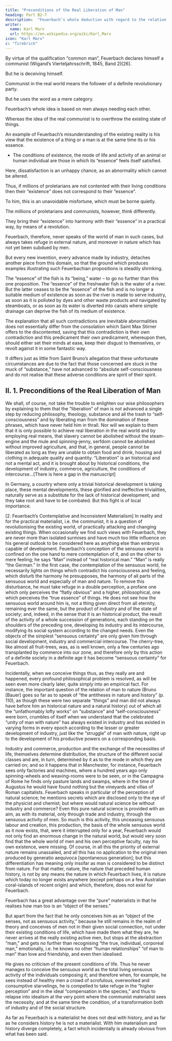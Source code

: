 ```yaml
---
title: "Preconditions of the Real Liberation of Man"
heading: Part B2-7
description:  "Feuerbach’s whole deduction with regard to the relation of men to one another goes only so far as to prove that men need and always have needed each other"
writer:
  name: Karl Marx
  url: https://en.wikipedia.org/wiki/Karl_Marx
icon: "Karl Marx"
c: "firebrick"
---
```




 

By virtue of the qualification “common man”, Feuerbach declares himself a communist (Wigand’s Vierteljahrsschrift, 1845, Band 2)[26].

But he is deceiving himself.

Communist in the real world means the follower of a definite revolutionary party.

But he uses the word as a mere category. 

<!-- He transforms the latter into a predicate of “man,” and thereby thinks it possible to change the word “communist,”  -->

Feuerbach’s whole idea is based on men always needing each other.

 <!-- deduction with regard to the relation of men to one another goes only so far as to prove that   -->

<!-- He wants to establish consciousness of this fact, that is to say, like the other theorists, merely to produce a correct consciousness about an existing fact;  -->

Whereas the idea of the real communist is to overthrow the existing state of things. 

<!-- We thoroughly appreciate, moreover, that Feuerbach, in endeavouring to produce consciousness of just this fact, is going as far as a theorist possibly can, without ceasing to be a theorist and philosopher... -->

 <!-- acceptance and at the same time -->

An example of Feuerbach’s misunderstanding of the existing reality is his view that the existence of a thing or a man is at the same time its or his essence.
- The conditions of existence, the mode of life and activity of an animal or human individual are those in which its “essence” feels itself satisfied. 

<!-- , which he still shares with our opponents, we recall the passage in the Philosophie der Zukunft where he develops the  -->

Here, dissatisfaction is an unhappy chance, as an abnormality which cannot be altered.

Thus, if millions of proletarians are not contented with their living conditions then their “existence” does not correspond to their “essence”. 

To him, this is an unavoidable misfortune, which must be borne quietly. 


The millions of proletarians and communists, however, think differently.

They bring their “existence” into harmony with their “essence” in a practical way, by means of a revolution. 

Feuerbach, therefore, never speaks of the world of man in such cases, but always takes refuge in external nature, and moreover in nature which has not yet been subdued by men. 

But every new invention, every advance made by industry, detaches another piece from this domain, so that the ground which produces examples illustrating such Feuerbachian propositions is steadily shrinking.

The “essence” of the fish is its “being,” water – to go no further than this one proposition. The “essence” of the freshwater fish is the water of a river. But the latter ceases to be the “essence” of the fish and is no longer a suitable medium of existence as soon as the river is made to serve industry, as soon as it is polluted by dyes and other waste products and navigated by steamboats, or as soon as its water is diverted into canals where simple drainage can deprive the fish of its medium of existence.

The explanation that all such contradictions are inevitable abnormalities does not essentially differ from the consolation which Saint Max Stirner offers to the discontented, saving that this contradiction is their own contradiction and this predicament their own predicament, whereupon then, should either set their minds at ease, keep their disgust to themselves, or revolt against it in some fantastic way. 

It differs just as little from Saint Bruno’s allegation that these unfortunate circumstances are due to the fact that those concerned are stuck in the muck of “substance,” have not advanced to “absolute self-consciousness and do not realise that these adverse conditions are spirit of their spirit.



## II. 1. Preconditions of the Real Liberation of Man

We shall, of course, not take the trouble to enlighten our wise philosophers by explaining to them that the “liberation” of man is not advanced a single step by reducing philosophy, theology, substance and all the trash to “self-consciousness” and by liberating man from the domination of these phrases, which have never held him in thrall. Nor will we explain to them that it is only possible to achieve real liberation in the real world and by employing real means, that slavery cannot be abolished without the steam-engine and the mule and spinning-jenny, serfdom cannot be abolished without improved agriculture, and that, in general, people cannot be liberated as long as they are unable to obtain food and drink, housing and clothing in adequate quality and quantity. “Liberation” is an historical and not a mental act, and it is brought about by historical conditions, the development of industry, commerce, agriculture, the conditions of intercourse...[There is here a gap in the manuscript]

In Germany, a country where only a trivial historical development is taking place, these mental developments, these glorified and ineffective trivialities, naturally serve as a substitute for the lack of historical development, and they take root and have to be combated. But this fight is of local importance.

[2. Feuerbach’s Contemplative and Inconsistent Materialism]
In reality and for the practical materialist, i.e. the communist, it is a question of revolutionising the existing world, of practically attacking and changing existing things. When occasionally we find such views with Feuerbach, they are never more than isolated surmises and have much too little influence on his general outlook to be considered here as anything else than embryos capable of development. Feuerbach’s conception of the sensuous world is confined on the one hand to mere contemplation of it, and on the other to mere feeling; he says “Man” instead of “real historical man.” “Man” is really “the German.” In the first case, the contemplation of the sensuous world, he necessarily lights on things which contradict his consciousness and feeling, which disturb the harmony he presupposes, the harmony of all parts of the sensuous world and especially of man and nature. To remove this disturbance, he must take refuge in a double perception, a profane one which only perceives the “flatly obvious” and a higher, philosophical, one which perceives the “true essence” of things. He does not see how the sensuous world around him is, not a thing given direct from all eternity, remaining ever the same, but the product of industry and of the state of society; and, indeed, in the sense that it is an historical product, the result of the activity of a whole succession of generations, each standing on the shoulders of the preceding one, developing its industry and its intercourse, modifying its social system according to the changed needs. Even the objects of the simplest “sensuous certainty” are only given him through social development, industry and commercial intercourse. The cherry-tree, like almost all fruit-trees, was, as is well known, only a few centuries ago transplanted by commerce into our zone, and therefore only by this action of a definite society in a definite age it has become “sensuous certainty” for Feuerbach.

Incidentally, when we conceive things thus, as they really are and happened, every profound philosophical problem is resolved, as will be seen even more clearly later, quite simply into an empirical fact. For instance, the important question of the relation of man to nature (Bruno [Bauer] goes so far as to speak of “the antitheses in nature and history” (p. 110), as though these were two separate “things” and man did not always have before him an historical nature and a natural history) out of which all the “unfathomably lofty works” on “substance” and “self-consciousness” were born, crumbles of itself when we understand that the celebrated “unity of man with nature” has always existed in industry and has existed in varying forms in every epoch according to the lesser or greater development of industry, just like the “struggle” of man with nature, right up to the development of his productive powers on a corresponding basis. 

Industry and commerce, production and the exchange of the necessities of life, themselves determine distribution, the structure of the different social classes and are, in turn, determined by it as to the mode in which they are carried on; and so it happens that in Manchester, for instance, Feuerbach sees only factories and machines, where a hundred years ago only spinning-wheels and weaving-rooms were to be seen, or in the Campagna of Rome he finds only pasture lands and swamps, where in the time of Augustus he would have found nothing but the vineyards and villas of Roman capitalists. Feuerbach speaks in particular of the perception of natural science; he mentions secrets which are disclosed only to the eye of the physicist and chemist; but where would natural science be without industry and commerce? Even this pure natural science is provided with an aim, as with its material, only through trade and industry, through the sensuous activity of men. So much is this activity, this unceasing sensuous labour and creation, this production, the basis of the whole sensuous world as it now exists, that, were it interrupted only for a year, Feuerbach would not only find an enormous change in the natural world, but would very soon find that the whole world of men and his own perceptive faculty, nay his own existence, were missing. Of course, in all this the priority of external nature remains unassailed, and all this has no application to the original men produced by generatio aequivoca [spontaneous generation]; but this differentiation has meaning only insofar as man is considered to be distinct from nature. For that matter, nature, the nature that preceded human history, is not by any means the nature in which Feuerbach lives, it is nature which today no longer exists anywhere (except perhaps on a few Australian coral-islands of recent origin) and which, therefore, does not exist for Feuerbach.

Feuerbach has a great advantage over the “pure” materialists in that he realises how man too is an “object of the senses.”

But apart from the fact that he only conceives him as an “object of the senses, not as sensuous activity,” because he still remains in the realm of theory and conceives of men not in their given social connection, not under their existing conditions of life, which have made them what they are, he never arrives at the really existing active men, but stops at the abstraction “man,” and gets no further than recognising “the true, individual, corporeal man,” emotionally, i.e. he knows no other “human relationships” “of man to man” than love and friendship, and even then idealised. 

He gives no criticism of the present conditions of life. Thus he never manages to conceive the sensuous world as the total living sensuous activity of the individuals composing it; and therefore when, for example, he sees instead of healthy men a crowd of scrofulous, overworked and consumptive starvelings, he is compelled to take refuge in the “higher perception” and in the ideal “compensation in the species,” and thus to relapse into idealism at the very point where the communist materialist sees the necessity, and at the same time the condition, of a transformation both of industry and of the social structure.

As far as Feuerbach is a materialist he does not deal with history, and as far as he considers history he is not a materialist. With him materialism and history diverge completely, a fact which incidentally is already obvious from what has been said.
